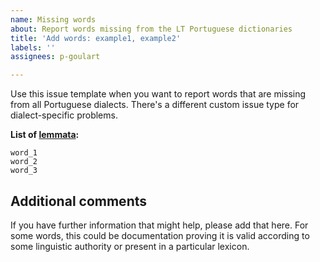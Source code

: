 ```yaml
---
name: Missing words
about: Report words missing from the LT Portuguese dictionaries
title: 'Add words: example1, example2'
labels: ''
assignees: p-goulart

---
```


Use this issue template when you want to report words that are missing from all Portuguese dialects. There's a different custom issue type for dialect-specific problems.

**List of [lemmata](https://en.wikipedia.org/wiki/Lemma_(morphology)):**

```
word_1
word_2
word_3
```

## Additional comments

If you have further information that might help, please add that here. For some words, this could be documentation proving it is valid according to some linguistic authority or present in a particular lexicon.
